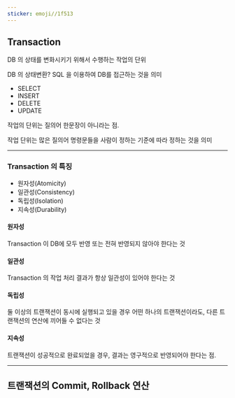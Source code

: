 ```yaml
---
sticker: emoji//1f513
---
```

## Transaction

DB 의 상태를 변화시키기 위해서 수행하는 작업의 단위

DB 의 상태변환? SQL 을 이용하여 DB를 접근하는 것을 의미

- SELECT
- INSERT
- DELETE
- UPDATE

작업의 단위는 질의어 한문장이 아니라는 점.

작업 단위는 많은 질의어 명령문들을 사람이 정하는 기준에 따라 정하는 것을 의미

---

### Transaction 의 특징
- 원자성(Atomicity)
- 일관성(Consistency)
- 독립성(Isolation)
- 지속성(Durability)

#### 원자성
Transaction 이 DB에 모두 반영 또는 전혀 반영되지 않아야 한다는 것

#### 일관성
Transaction 의 작업 처리 결과가 항상 일관성이 있어야 한다는 것

#### 독립성
둘 이상의 트랜잭션이 동시에 실행되고 있을 경우 어떤 하나의 트랜잭션이라도, 다른 트랜잭션의 연산에 끼어들 수 없다는 것

#### 지속성
트랜잭션이 성공적으로 완료되었을 경우, 결과는 영구적으로 반영되어야 한다는 점.

---

## 트랜잭션의 Commit, Rollback 연산
